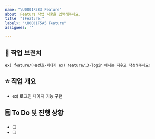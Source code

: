 ```yaml
---
name: "\U0001F383 Feature"
about: Feature 작업 사항을 입력해주세요.
title: "[Feature]"
labels: "\U0001F5A5️ Feature"
assignees: ''

---
```


## 🌸 작업 브랜치
`
ex) feature/이슈번호-페이지
ex) feature/13-login
예시는 지우고 작성해주세요!
`
   
## ⭐ 작업 개요
- ex) 로그인 페이지 기능 구현
   
## 🗒️ To Do 및 진행 상황
-[ ]
-[ ]
